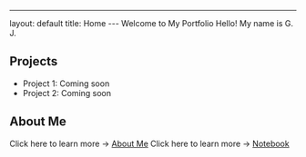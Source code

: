 ---
layout: default
title: Home
---  Welcome to My Portfolio Hello! My name is G. J.
## Projects
- Project 1: Coming soon
- Project 2: Coming soon
## About Me
Click here to learn more → [About Me](about.md)
Click here to learn more → [Notebook](notebook.md)
